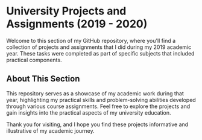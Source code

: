 # University Projects and Assignments (2019 - 2020)

Welcome to this section of my GitHub repository, where you'll find a collection of projects and assignments that
I did during my 2019 academic year. These tasks were completed as part of specific subjects that included practical 
components.

## About This Section

This repository serves as a showcase of my academic work during that year, highlighting my practical skills and problem-solving 
abilities developed through various course assignments.
Feel free to explore the projects and gain insights into the practical aspects of my university education.

Thank you for visiting, and I hope you find these projects informative and illustrative of my academic journey.
